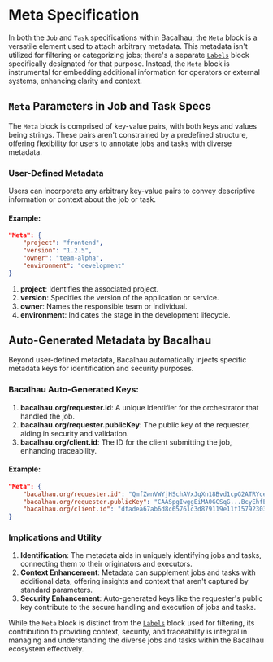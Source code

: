 # Meta Specification

In both the `Job` and `Task` specifications within Bacalhau, the `Meta` block is a versatile element used to attach arbitrary metadata. This metadata isn't utilized for filtering or categorizing jobs; there's a separate [`Labels`](../label.md) block specifically designated for that purpose. Instead, the `Meta` block is instrumental for embedding additional information for operators or external systems, enhancing clarity and context.

## `Meta` Parameters in Job and Task Specs

The `Meta` block is comprised of key-value pairs, with both keys and values being strings. These pairs aren't constrained by a predefined structure, offering flexibility for users to annotate jobs and tasks with diverse metadata.

### User-Defined Metadata

Users can incorporate any arbitrary key-value pairs to convey descriptive information or context about the job or task.

#### Example:

```json
"Meta": {
    "project": "frontend",
    "version": "1.2.5",
    "owner": "team-alpha",
    "environment": "development"
}
```

1. **project**: Identifies the associated project.
2. **version**: Specifies the version of the application or service.
3. **owner**: Names the responsible team or individual.
4. **environment**: Indicates the stage in the development lifecycle.

## Auto-Generated Metadata by Bacalhau

Beyond user-defined metadata, Bacalhau automatically injects specific metadata keys for identification and security purposes.

### Bacalhau Auto-Generated Keys:

1. **bacalhau.org/requester.id**: A unique identifier for the orchestrator that handled the job.
2. **bacalhau.org/requester.publicKey**: The public key of the requester, aiding in security and validation.
3. **bacalhau.org/client.id**: The ID for the client submitting the job, enhancing traceability.

#### Example:

```json
"Meta": {
    "bacalhau.org/requester.id": "QmfZwnVWYjHSchAVxJqXn18Bvd1cpG2ATRYceBBvUGZf2f",
    "bacalhau.org/requester.publicKey": "CAASpgIwggEiMA0GCSqG...BcyEhfEZKnAgMBAAE=",
    "bacalhau.org/client.id": "dfadea67ab6d8c65761c3d879119e11f157923036f945d969d19a51066dc663a"
}
```

### Implications and Utility

1. **Identification**: The metadata aids in uniquely identifying jobs and tasks, connecting them to their originators and executors.
2. **Context Enhancement**: Metadata can supplement jobs and tasks with additional data, offering insights and context that aren't captured by standard parameters.
3. **Security Enhancement**: Auto-generated keys like the requester's public key contribute to the secure handling and execution of jobs and tasks.

While the `Meta` block is distinct from the [`Labels`](../label.md) block used for filtering, its contribution to providing context, security, and traceability is integral in managing and understanding the diverse jobs and tasks within the Bacalhau ecosystem effectively.
